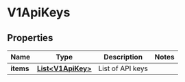 # V1ApiKeys

## Properties
Name | Type | Description | Notes
------------ | ------------- | ------------- | -------------
**items** | [**List&lt;V1ApiKey&gt;**](V1ApiKey.md) | List of API keys | 
